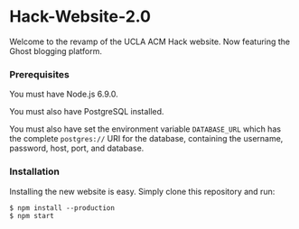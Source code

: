 # Hack-Website-2.0

Welcome to the revamp of the UCLA ACM Hack website. Now featuring the Ghost blogging platform.



### Prerequisites

You must have Node.js 6.9.0.

You must also have PostgreSQL installed.

You must also have set the environment variable `DATABASE_URL` which has the complete `postgres://` URI for the database, containing the username, password, host, port, and database.



### Installation

Installing the new website is easy. Simply clone this repository and run:

```shell
$ npm install --production
$ npm start
```

